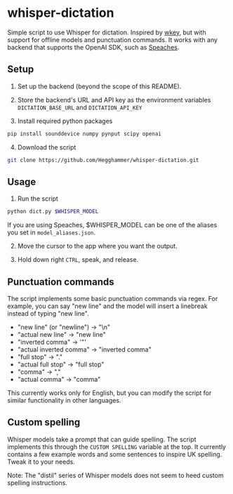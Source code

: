 # whisper-dictation

Simple script to use Whisper for dictation. Inspired by [wkey](https://github.com/vlad-ds/whisper-keyboard), but with support for offline models and punctuation commands. It works with any backend that supports the OpenAI SDK, such as [Speaches](https://github.com/speaches-ai/speaches/).

## Setup

1. Set up the backend (beyond the scope of this README). 

2. Store the backend's URL and API key as the environment variables `DICTATION_BASE_URL` and `DICTATION_API_KEY`

3. Install required python packages

```bash
pip install sounddevice numpy pynput scipy openai
```

4. Download the script

```bash
git clone https://github.com/Hegghammer/whisper-dictation.git
```

## Usage

1. Run the script

```bash
python dict.py $WHISPER_MODEL
```

If you are using Speaches, $WHISPER_MODEL can be one of the aliases you set in `model_aliases.json`.

2. Move the cursor to the app where you want the output.

3. Hold down right `CTRL`, speak, and release.  

## Punctuation commands

The script implements some basic punctuation commands via regex. For example, you can say "new line" and the model will insert a linebreak instead of typing "new line".

- "new line" (or "newline") -> "\n" 
- "actual new line"         -> "new line"
- "inverted comma"          -> '"'
- "actual inverted comma"   -> "inverted comma"
- "full stop"               -> "."
- "actual full stop"        -> "full stop" 
- "comma"                   -> ","
- "actual comma"            -> "comma"

This currently works only for English, but you can modify the script for similar functionality in other languages.

## Custom spelling

Whisper models take a prompt that can guide spelling. The script implements this through the `CUSTOM SPELLING` variable at the top. It currently contains a few example words and some sentences to inspire UK spelling. Tweak it to your needs.

Note: The "distil" series of Whisper models does not seem to heed custom spelling instructions. 

